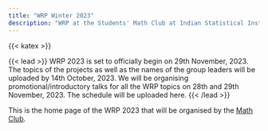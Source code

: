 ```yaml
---
title: "WRP Winter 2023"
description: "WRP at the Students' Math Club at Indian Statistical Institute, Bangalore."
---
```


{{< katex >}}

{{< lead >}}
WRP 2023 is set to officially begin on 29th November, 2023. The topics of the projects as well as the names of the group leaders will be uploaded by 14th October, 2023. We will be organising promotional/introductory talks for all the WRP topics on 28th and 29th November, 2023. The schedule will be uploaded here.
{{< /lead >}}

This is the home page of the WRP 2023 that will be organised by the [Math Club](/).